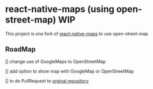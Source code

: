 # react-native-maps (using open-street-map) WIP

This project is one fork of [react-native-maps](https://github.com/react-community/react-native-maps) to use open-street-map

## RoadMap

 [] change use of GoogleMaps to OpenStreetMap
 
 [] add option to show map with GoogleMap or OpenStreetMap
 
 [] to do PullRequest to [orginal repository](https://github.com/react-community/react-native-maps)
